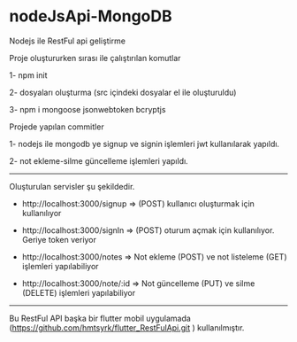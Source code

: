 # nodeJsApi-MongoDB
Nodejs ile RestFul api geliştirme

Proje oluştururken sırası ile çalıştırılan komutlar

1- npm init

2- dosyaları oluşturma (src içindeki dosyalar el ile oluşturuldu)

3- npm i mongoose jsonwebtoken bcryptjs

Projede yapılan commitler

1- nodejs ile mongodb ye signup ve signin işlemleri jwt  kullanılarak yapıldı.

2- not ekleme-silme güncelleme işlemleri yapıldı.

**********************************************************************

Oluşturulan servisler şu şekildedir.

- http://localhost:3000/signup     => (POST) kullanıcı oluşturmak için kullanılıyor

- http://localhost:3000/signIn     => (POST) oturum açmak için kullanılıyor. Geriye token veriyor


- http://localhost:3000/notes      => Not ekleme (POST) ve not listeleme (GET) işlemleri yapılabiliyor

- http://localhost:3000/note/:id   => Not güncelleme (PUT) ve silme (DELETE) işlemleri yapılabiliyor



****************************************

Bu RestFul API başka bir flutter mobil uygulamada (https://github.com/hmtsyrk/flutter_RestFulApi.git ) kullanılmıştır.

